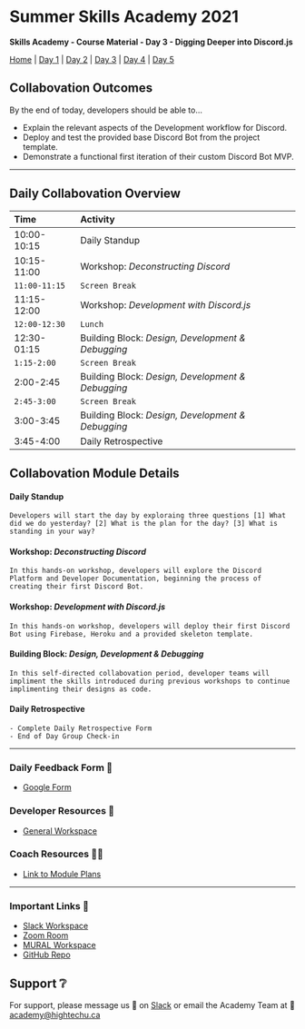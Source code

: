 # Summer Skills Academy 2021

**Skills Academy - Course Material - Day 3 - Digging Deeper into Discord.js**

[Home](/2021-skills-academy) | [Day 1](/2021-skills-academy/modules/day1/) | [Day 2](/2021-skills-academy/modules/day2/) | [Day 3](/2021-skills-academy/modules/day3/) | [Day 4](/2021-skills-academy/modules/day4/) | [Day 5](/2021-skills-academy/modules/day5/) 

## Collabovation Outcomes
By the end of today, developers should be able to...
* Explain the relevant aspects of the Development workflow for Discord.
* Deploy and test the provided base Discord Bot from the project template.
* Demonstrate a functional first iteration of their custom Discord Bot MVP.

---

## Daily Collabovation Overview

|Time|Activity|
|:---|:---|
|10:00-10:15|Daily Standup| 
|10:15-11:00| Workshop: _Deconstructing Discord_ |
|`11:00-11:15`|`Screen Break`|
|11:15-12:00|Workshop: _Development with Discord.js_ | 
|`12:00-12:30`|`Lunch`|
|12:30-01:15|Building Block: _Design, Development & Debugging_ | 
|`1:15-2:00`|`Screen Break`|
|2:00-2:45|Building Block: _Design, Development & Debugging_| 
|`2:45-3:00`|`Screen Break`|
|3:00-3:45|Building Block: _Design, Development & Debugging_| 
|3:45-4:00|Daily Retrospective| 


## Collabovation Module Details

#### Daily Standup
```
Developers will start the day by exploraing three questions [1] What did we do yesterday? [2] What is the plan for the day? [3] What is standing in your way?
```

#### Workshop: _Deconstructing Discord_ 
```
In this hands-on workshop, developers will explore the Discord Platform and Developer Documentation, beginning the process of creating their first Discord Bot.
```
#### Workshop: _Development with Discord.js_
```
In this hands-on workshop, developers will deploy their first Discord Bot using Firebase, Heroku and a provided skeleton template.
```

#### Building Block: _Design, Development & Debugging_
```
In this self-directed collabovation period, developer teams will impliment the skills introduced during previous workshops to continue implimenting their designs as code.
```

#### Daily Retrospective
```
- Complete Daily Retrospective Form
- End of Day Group Check-in
```

---

### Daily Feedback Form :loudspeaker:

* [Google Form](https://forms.gle/tNmshMyaU2523mD4A)

### Developer Resources :blue_book:

* [General Workspace](https://app.mural.co/t/hightechu8022/m/hightechu8022/1628903701606/20c50d29cbcdd13cf3c68a2027e6096fc89bd40a?sender=andrew5384)

### Coach Resources :woman_teacher:
* [Link to Module Plans]()

---

### Important Links :link: 

* [Slack Workspace](https://e2-accelerator.slack.com)
* [Zoom Room](https://uvic.zoom.us/j/82224785116?pwd=anVwNGdZQUtZd0dBN0hBVUxpWWZwZz09)
* [MURAL Workspace](https://app.mural.co/t/hightechu8022/m/hightechu8022/1628205814084/dfafa5e63bd629d074733653a25260251a82d023?sender=andrew5384)
* [GitHub Repo](https://github.com/hightechu/e2-accelerator) 

## Support :grey_question:

For support, please message us 💬 on [Slack](https://hightechuacademy.slack.com) or email the Academy Team at :email: <academy@hightechu.ca>
